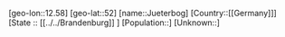 ﻿---
location: [52,12.58]
type: City
tags:
- geo/City


SpocWebEntityId: 31233
isDeleted: false
confidential: public

---
[geo-lon::12.58]
[geo-lat::52]
[name::Jueterbog]
[Country::[[Germany]]]
[State :: [[../../Brandenburg]] ]
[Population::]
[Unknown::]

